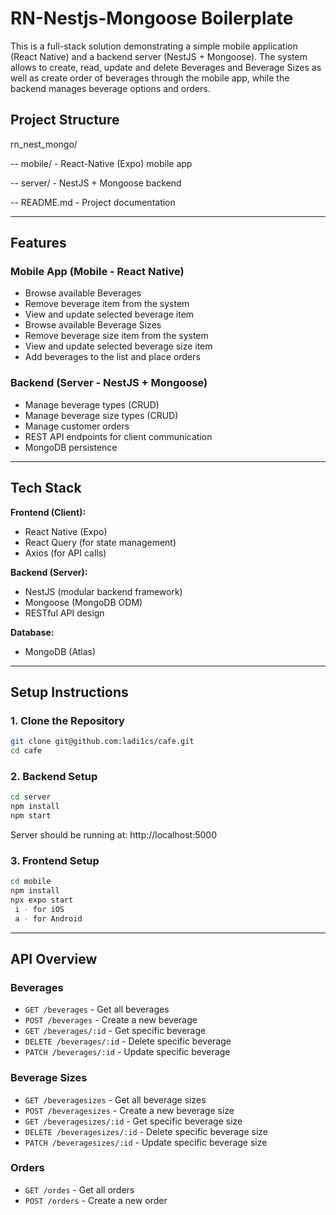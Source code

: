 # RN-Nestjs-Mongoose Boilerplate
This is a full-stack solution demonstrating a simple mobile application (React Native) and a backend server (NestJS + Mongoose).
The system allows to create, read, update and delete Beverages and Beverage Sizes as well as create order of beverages through the mobile app, while the backend manages beverage options and orders.

## Project Structure

rn_nest_mongo/

-- mobile/ - React-Native (Expo) mobile app

-- server/ - NestJS + Mongoose backend

-- README.md - Project documentation


---

## Features

### Mobile App (Mobile - React Native)
- Browse available Beverages
- Remove beverage item from the system
- View and update selected beverage item
- Browse available Beverage Sizes
- Remove beverage size item from the system
- View and update selected beverage size item
- Add beverages to the list and place orders

### Backend (Server - NestJS + Mongoose)
- Manage beverage types (CRUD)
- Manage beverage size types (CRUD)
- Manage customer orders
- REST API endpoints for client communication
- MongoDB persistence

---

## Tech Stack

**Frontend (Client):**
- React Native (Expo)
- React Query (for state management)
- Axios (for API calls)

**Backend (Server):**
- NestJS (modular backend framework)
- Mongoose (MongoDB ODM)
- RESTful API design

**Database:**
- MongoDB (Atlas)

---

## Setup Instructions

### 1. Clone the Repository
```bash
git clone git@github.com:ladi1cs/cafe.git
cd cafe
```

### 2. Backend Setup
```bash
cd server
npm install
npm start
```
Server should be running at: http://localhost:5000

### 3. Frontend Setup
```bash
cd mobile
npm install
npx expo start
 i - for iOS
 a - for Android 
```

---

## API Overview

### Beverages
 * ```GET /beverages``` - Get all beverages
 * ```POST /beverages``` - Create a new beverage
 * ```GET /beverages/:id``` - Get specific beverage
 * ```DELETE /beverages/:id``` - Delete specific beverage
 * ```PATCH /beverages/:id``` - Update specific beverage
   
### Beverage Sizes
 * ```GET /beveragesizes``` - Get all beverage sizes
 * ```POST /beveragesizes``` - Create a new beverage size
 * ```GET /beveragesizes/:id``` - Get specific beverage size
 * ```DELETE /beveragesizes/:id``` - Delete specific beverage size
 * ```PATCH /beveragesizes/:id``` - Update specific beverage size

### Orders
 * ```GET /ordes``` - Get all orders
 * ```POST /orders``` - Create a new order




